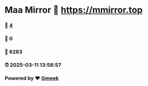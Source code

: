 # Maa Mirror :link: https://mmirror.top 
### :page_facing_up: [4](https://mmirror.top/tag.html) 
### :speech_balloon: 0 
### :hibiscus: 6283 
### :alarm_clock: 2025-03-11 13:58:57 
### Powered by :heart: [Gmeek](https://github.com/Meekdai/Gmeek)
